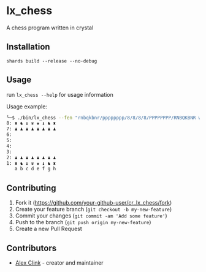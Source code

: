 # lx_chess

A chess program written in crystal

## Installation

`shards build --release --no-debug`

## Usage

run `lx_chess --help` for usage information

Usage example:

```sh
╰─$ ./bin/lx_chess --fen "rnbqkbnr/pppppppp/8/8/8/8/PPPPPPPP/RNBQKBNR w KQkq - 0 1"
8: ♜ ♞ ♝ ♛ ♚ ♝ ♞ ♜
7: ♟ ♟ ♟ ♟ ♟ ♟ ♟ ♟
6:
5:
4:
3:
2: ♟ ♟ ♟ ♟ ♟ ♟ ♟ ♟
1: ♜ ♞ ♝ ♛ ♚ ♝ ♞ ♜
   a b c d e f g h
```

## Contributing

1. Fork it (<https://github.com/your-github-user/cr_lx_chess/fork>)
2. Create your feature branch (`git checkout -b my-new-feature`)
3. Commit your changes (`git commit -am 'Add some feature'`)
4. Push to the branch (`git push origin my-new-feature`)
5. Create a new Pull Request

## Contributors

- [Alex Clink](https://github.com/sleepinginsomniac) - creator and maintainer
